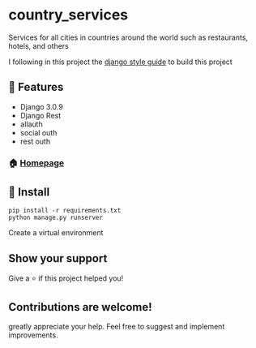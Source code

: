 # country_services
Services for all cities in countries around the world such as restaurants, hotels, and others


I following in this project the <a class="reference external" href="https://github.com/HackSoftware/Django-Styleguide"> django style guide</a> to build this project


## :triangular_flag_on_post: Features

- Django 3.0.9
- Django Rest
- allauth
- social outh
- rest outh

### 🏠 [Homepage](https://github.com/jefftriplett/django-jobs)

## :wrench: Install

```shell
pip install -r requirements.txt
python manage.py runserver
```

Create a virtual environment


## Show your support

Give a ⭐️ if this project helped you!



## Contributions are welcome!
greatly appreciate your help. Feel free to suggest and implement improvements.
